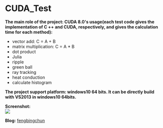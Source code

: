 # CUDA_Test
**The main role of the project: CUDA 8.0's usage(each test code gives the implementation of C ++ and CUDA, respectively, and gives the calculation time for each method):**
- vector add: C = A + B
- matrix multiplication: C = A * B
- dot product
- Julia
- ripple
- green ball
- ray tracking
- heat conduction
- calculate histogram

**The project support platform: windows10 64 bits. It can be directly build with VS2013 in windows10 64bits.**

**Screenshot:**  
![](https://github.com/fengbingchun/CUDA_Test/blob/master/prj/x86_x64_vc12/Screenshot.png)

**Blog:** [fengbingchun](http://blog.csdn.net/fengbingchun/article/category/1531463)